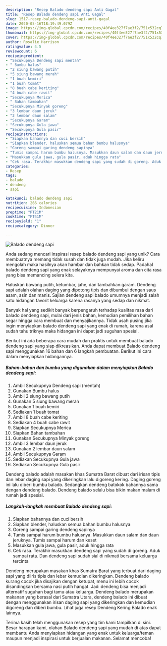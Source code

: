 ```yaml
---
description: "Resep Balado dendeng sapi Anti Gagal"
title: "Resep Balado dendeng sapi Anti Gagal"
slug: 1517-resep-balado-dendeng-sapi-anti-gagal
date: 2020-05-16T18:19:49.079Z
image: https://img-global.cpcdn.com/recipes/40f4ee327f7ae3f2/751x532cq70/balado-dendeng-sapi-foto-resep-utama.jpg
thumbnail: https://img-global.cpcdn.com/recipes/40f4ee327f7ae3f2/751x532cq70/balado-dendeng-sapi-foto-resep-utama.jpg
cover: https://img-global.cpcdn.com/recipes/40f4ee327f7ae3f2/751x532cq70/balado-dendeng-sapi-foto-resep-utama.jpg
author: Rosalie Harrison
ratingvalue: 4.5
reviewcount: 6
recipeingredient:
- "Secukupnya Dendeng sapi mentah"
- " Bumbu halus"
- "2 siung bawang putih"
- "5 siung bawang merah"
- "1 buah kemiri"
- "1 buah tomat"
- "8 buah cabe keriting"
- "4 buah cabe rawit"
- "Secukupnya Merica"
- " Bahan tambahan"
- "Secukupnya Minyak goreng"
- "3 lembar daun jeruk"
- "2 lembar daun salam"
- "Secukupnya Garam"
- "Secukupnya Gula jawa"
- "Secukupnya Gula pasir"
recipeinstructions:
- "Siapkan bahannya dan cuci bersih"
- "Siapkan blender, haluskan semua bahan bumbu halusnya"
- "Goreng sampai garing dendeng sapinya"
- "Tumis sampai harum bumbu halusnya. Masukkan daun salam dan daun jeruknya. Tumis sampai harum dan keset"
- "Masukkan gula jawa, gula pasir, aduk hingga rata"
- "Cek rasa. Terakhir masukkan dendeng sapi yang sudah di goreng. Aduk sampai rata. Dan dendeng sapi sudah sial di nikmati bersama keluarga tercinta"
categories:
- Resep
tags:
- balado
- dendeng
- sapi

katakunci: balado dendeng sapi 
nutrition: 266 calories
recipecuisine: Indonesian
preptime: "PT21M"
cooktime: "PT41M"
recipeyield: "1"
recipecategory: Dinner

---
```



![Balado dendeng sapi](https://img-global.cpcdn.com/recipes/40f4ee327f7ae3f2/751x532cq70/balado-dendeng-sapi-foto-resep-utama.jpg)

Anda sedang mencari inspirasi resep balado dendeng sapi yang unik? Cara membuatnya memang tidak susah dan tidak juga mudah. Jika keliru mengolah maka hasilnya akan hambar dan bahkan tidak sedap. Padahal balado dendeng sapi yang enak selayaknya mempunyai aroma dan cita rasa yang bisa memancing selera kita.

Haluskan bawang putih, ketumbar, jahe, dan tambahkan garam. Dendeng sapi adalah olahan daging yang dipotong tipis dan dibumbui dengan saus asam, asin dan manis. Sajian dendeng sapi balado umumnya menjadi salah satu hidangan favorit keluarga karena rasanya yang sedap dan nikmat.

Banyak hal yang sedikit banyak berpengaruh terhadap kualitas rasa dari balado dendeng sapi, mulai dari jenis bahan, kemudian pemilihan bahan segar hingga cara membuat dan menyajikannya. Tidak usah pusing jika ingin menyiapkan balado dendeng sapi yang enak di rumah, karena asal sudah tahu triknya maka hidangan ini dapat jadi suguhan spesial.


Berikut ini ada beberapa cara mudah dan praktis untuk membuat balado dendeng sapi yang siap dikreasikan. Anda dapat membuat Balado dendeng sapi menggunakan 16 bahan dan 6 langkah pembuatan. Berikut ini cara dalam menyiapkan hidangannya.

<!--inarticleads1-->

##### Bahan-bahan dan bumbu yang digunakan dalam menyiapkan Balado dendeng sapi:

1. Ambil Secukupnya Dendeng sapi (mentah)
1. Gunakan  Bumbu halus
1. Ambil 2 siung bawang putih
1. Gunakan 5 siung bawang merah
1. Gunakan 1 buah kemiri
1. Sediakan 1 buah tomat
1. Ambil 8 buah cabe keriting
1. Sediakan 4 buah cabe rawit
1. Siapkan Secukupnya Merica
1. Siapkan  Bahan tambahan
1. Gunakan Secukupnya Minyak goreng
1. Ambil 3 lembar daun jeruk
1. Gunakan 2 lembar daun salam
1. Ambil Secukupnya Garam
1. Sediakan Secukupnya Gula jawa
1. Sediakan Secukupnya Gula pasir


Dendeng balado adalah masakan khas Sumatra Barat dibuat dari irisan tipis dan lebar daging sapi yang dikeringkan lalu digoreng kering. Daging goreng ini lalu diberi bumbu balado. Sedangkan dendeng batokok bahannya sama dengan dendeng balado. Dendeng balado selalu bisa bikin makan malam di rumah jadi spesial. 

<!--inarticleads2-->

##### Langkah-langkah membuat Balado dendeng sapi:

1. Siapkan bahannya dan cuci bersih
1. Siapkan blender, haluskan semua bahan bumbu halusnya
1. Goreng sampai garing dendeng sapinya
1. Tumis sampai harum bumbu halusnya. Masukkan daun salam dan daun jeruknya. Tumis sampai harum dan keset
1. Masukkan gula jawa, gula pasir, aduk hingga rata
1. Cek rasa. Terakhir masukkan dendeng sapi yang sudah di goreng. Aduk sampai rata. Dan dendeng sapi sudah sial di nikmati bersama keluarga tercinta


Dendeng merupakan masakan khas Sumatra Barat yang terbuat dari daging sapi yang diiris tipis dan lebar kemudian dikeringkan. Dendeng balado kurang cocok jika disajikan dengan ketupat, menu ini lebih cocok disandingkan bersama nasi putih hangat. Jadi dendeng bisa menjadi alternatif suguhan bagi tamu atau keluarga. Dendeng balado merupakan makanan yang berasal dari Sumatra Utara, dendeng balado ini dibuat dengan menggunakan irisan daging sapi yang dikeringkan dan kemudian digoreng dan diberi bumbu. Lihat juga resep Dendeng Kering Balado enak lainnya. 

Terima kasih telah menggunakan resep yang tim kami tampilkan di sini. Besar harapan kami, olahan Balado dendeng sapi yang mudah di atas dapat membantu Anda menyiapkan hidangan yang enak untuk keluarga/teman maupun menjadi inspirasi untuk berjualan makanan. Selamat mencoba!

